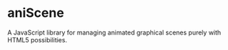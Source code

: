 # aniScene
A JavaScript library for managing animated graphical scenes purely with HTML5 possibilities.
